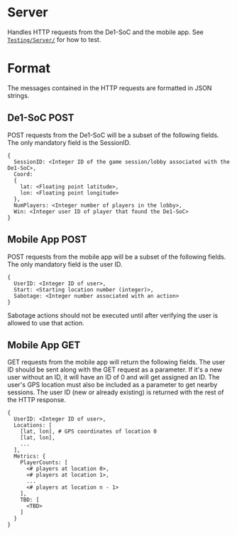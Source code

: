 # Server
Handles HTTP requests from the De1-SoC and the mobile app. See [`Testing/Server/`](../Testing/Server/) for how to test.
# Format
The messages contained in the HTTP requests are formatted in JSON strings.
## De1-SoC POST
POST requests from the De1-SoC will be a subset of the following fields. The only mandatory field is the SessionID.
```
{
  SessionID: <Integer ID of the game session/lobby associated with the De1-SoC>,
  Coord: 
  {
    lat: <Floating point latitude>,
    lon: <Floating point longitude>
  },
  NumPlayers: <Integer number of players in the lobby>,
  Win: <Integer user ID of player that found the De1-SoC>
}
```
## Mobile App POST
POST requests from the mobile app will be a subset of the following fields. The only mandatory field
is the user ID.
```
{
  UserID: <Integer ID of user>,
  Start: <Starting location number (integer)>,
  Sabotage: <Integer number associated with an action>
}
```
Sabotage actions should not be executed until after verifying the user is allowed to use that action.

## Mobile App GET
GET requests from the mobile app will return the following fields. The user ID should be sent along with the GET
request as a parameter. If it's a new user without an ID, it will have an ID of 0 and will get assigned an ID.
The user's GPS location must also be included as a parameter to get nearby sessions.
The user ID (new or already existing) is returned with the rest of the HTTP response.
```
{
  UserID: <Integer ID of user>,
  Locations: [
    [lat, lon], # GPS coordinates of location 0
    [lat, lon],
    ...
  ],
  Metrics: {
    PlayerCounts: [
      <# players at location 0>,
      <# players at location 1>,
      ...
      <# players at location n - 1>
    ],
    TBD: [
      <TBD>
    ]
  }
}
```